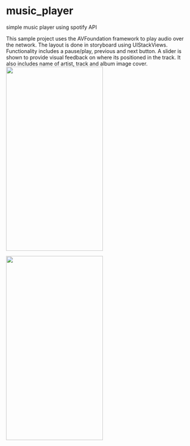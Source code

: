 # music_player
simple music player using spotify API


This sample project uses the AVFoundation framework to play audio over the network. The layout is done in storyboard using UIStackViews. Functionality includes a pause/play, previous and next button. A slider is shown to provide visual feedback on where its positioned in the track. It also includes name of artist, track and album image cover.
<img src="https://i.imgur.com/bBRHYSD.png" width="263" height="500">

<img src="https://i.imgur.com/xNgqCg9.jpg" width="263" height="500">

